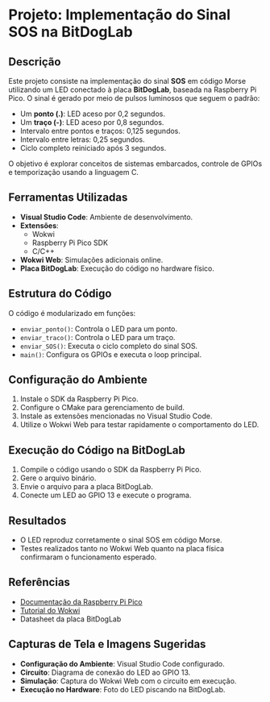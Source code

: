# Projeto: Implementação do Sinal SOS na BitDogLab

## Descrição
Este projeto consiste na implementação do sinal **SOS** em código Morse utilizando um LED conectado à placa **BitDogLab**, baseada na Raspberry Pi Pico. O sinal é gerado por meio de pulsos luminosos que seguem o padrão:
- Um **ponto (.)**: LED aceso por 0,2 segundos.
- Um **traço (-)**: LED aceso por 0,8 segundos.
- Intervalo entre pontos e traços: 0,125 segundos.
- Intervalo entre letras: 0,25 segundos.
- Ciclo completo reiniciado após 3 segundos.

O objetivo é explorar conceitos de sistemas embarcados, controle de GPIOs e temporização usando a linguagem C.

## Ferramentas Utilizadas
- **Visual Studio Code**: Ambiente de desenvolvimento.
- **Extensões**:
  - Wokwi
  - Raspberry Pi Pico SDK
  - C/C++
- **Wokwi Web**: Simulações adicionais online.
- **Placa BitDogLab**: Execução do código no hardware físico.

## Estrutura do Código
O código é modularizado em funções:
- `enviar_ponto()`: Controla o LED para um ponto.
- `enviar_traco()`: Controla o LED para um traço.
- `enviar_SOS()`: Executa o ciclo completo do sinal SOS.
- `main()`: Configura os GPIOs e executa o loop principal.

## Configuração do Ambiente
1. Instale o SDK da Raspberry Pi Pico.
2. Configure o CMake para gerenciamento de build.
3. Instale as extensões mencionadas no Visual Studio Code.
4. Utilize o Wokwi Web para testar rapidamente o comportamento do LED.

## Execução do Código na BitDogLab
1. Compile o código usando o SDK da Raspberry Pi Pico.
2. Gere o arquivo binário.
3. Envie o arquivo para a placa BitDogLab.
4. Conecte um LED ao GPIO 13 e execute o programa.

## Resultados
- O LED reproduz corretamente o sinal SOS em código Morse.
- Testes realizados tanto no Wokwi Web quanto na placa física confirmaram o funcionamento esperado.

## Referências
- [Documentação da Raspberry Pi Pico](https://www.raspberrypi.org/documentation/microcontrollers)
- [Tutorial do Wokwi](https://docs.wokwi.com)
- Datasheet da placa BitDogLab

## Capturas de Tela e Imagens Sugeridas
- **Configuração do Ambiente**: Visual Studio Code configurado.
- **Circuito**: Diagrama de conexão do LED ao GPIO 13.
- **Simulação**: Captura do Wokwi Web com o circuito em execução.
- **Execução no Hardware**: Foto do LED piscando na BitDogLab.

